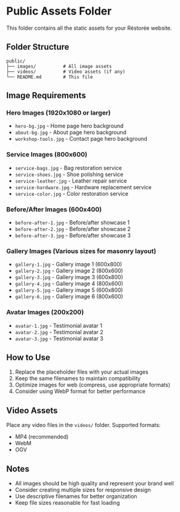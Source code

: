 # Public Assets Folder

This folder contains all the static assets for your Réstorée website.

## Folder Structure

```
public/
├── images/          # All image assets
├── videos/          # Video assets (if any)
└── README.md        # This file
```

## Image Requirements

### Hero Images (1920x1080 or larger)

- `hero-bg.jpg` - Home page hero background
- `about-bg.jpg` - About page hero background
- `workshop-tools.jpg` - Contact page hero background

### Service Images (800x600)

- `service-bags.jpg` - Bag restoration service
- `service-shoes.jpg` - Shoe polishing service
- `service-leather.jpg` - Leather repair service
- `service-hardware.jpg` - Hardware replacement service
- `service-color.jpg` - Color restoration service

### Before/After Images (600x400)

- `before-after-1.jpg` - Before/after showcase 1
- `before-after-2.jpg` - Before/after showcase 2
- `before-after-3.jpg` - Before/after showcase 3

### Gallery Images (Various sizes for masonry layout)

- `gallery-1.jpg` - Gallery image 1 (600x800)
- `gallery-2.jpg` - Gallery image 2 (800x600)
- `gallery-3.jpg` - Gallery image 3 (600x800)
- `gallery-4.jpg` - Gallery image 4 (800x600)
- `gallery-5.jpg` - Gallery image 5 (600x800)
- `gallery-6.jpg` - Gallery image 6 (800x600)

### Avatar Images (200x200)

- `avatar-1.jpg` - Testimonial avatar 1
- `avatar-2.jpg` - Testimonial avatar 2
- `avatar-3.jpg` - Testimonial avatar 3

## How to Use

1. Replace the placeholder files with your actual images
2. Keep the same filenames to maintain compatibility
3. Optimize images for web (compress, use appropriate formats)
4. Consider using WebP format for better performance

## Video Assets

Place any video files in the `videos/` folder. Supported formats:

- MP4 (recommended)
- WebM
- OGV

## Notes

- All images should be high quality and represent your brand well
- Consider creating multiple sizes for responsive design
- Use descriptive filenames for better organization
- Keep file sizes reasonable for fast loading


